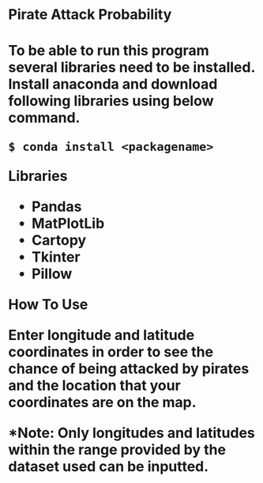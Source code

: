 <h1> Pirate Attack Probability <h1>

**To be able to run this program several libraries need to be installed. Install anaconda and download following libraries using below command.**
```
$ conda install <packagename>
```

**Libraries**
- Pandas
- MatPlotLib
- Cartopy
- Tkinter
- Pillow

**How To Use**

Enter longitude and latitude coordinates in order to see the chance of being attacked by pirates and the location that your coordinates are on the map.

*Note: Only longitudes and latitudes within the range provided by the dataset used can be inputted.